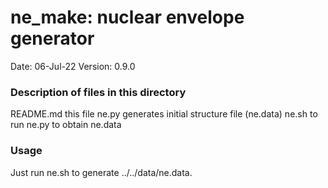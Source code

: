 # ne_make: nuclear envelope generator

Date:               06-Jul-22
Version:            0.9.0

### Description of files in this directory
README.md           this file
ne.py               generates initial structure file (ne.data)
ne.sh               to run ne.py to obtain ne.data

### Usage
Just run ne.sh to generate ../../data/ne.data.
